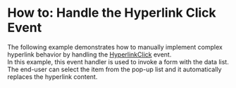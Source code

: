 # How to: Handle the Hyperlink Click Event


<p>The following example demonstrates how to manually implement complex hyperlink behavior by handling the <a href="https://documentation.devexpress.com/#WindowsForms/DevExpressXtraRichEditRichEditControl_HyperlinkClicktopic">HyperlinkClick</a> event. <br>In this example, this event handler is used to invoke a form with the data list. The end-user can select the item from the pop-up list and it automatically replaces the hyperlink content.</p>

<br/>


